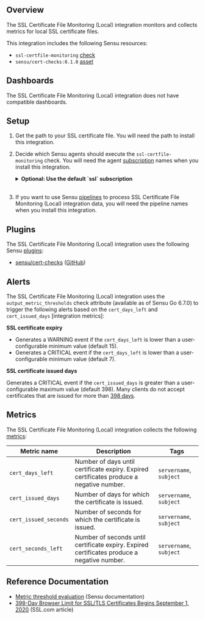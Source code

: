 ## Overview

<!-- Sensu Integration description; supports markdown -->

The SSL Certificate File Monitoring (Local) integration monitors and collects metrics for local SSL certificate files.

<!-- Provide a high level overview of the integration contents (e.g. checks, filters, mutators, handlers, assets, etc) -->

This integration includes the following Sensu resources:

* `ssl-certfile-monitoring` [check]
* `sensu/cert-checks:0.1.0` [asset]

## Dashboards

<!-- List of compatible dashboards w/ screenshots (supports png, jpeg, and gif images; relative paths only; e.g. `![](img/dashboard-1.png)` )-->

<!-- This integration is compatible with the [{{dashboard_name}}][{{dashboard_link}}] (included w/ [Sensu Plus][sensu-plus]). -->

<!-- ![](img/dashboard.png) -->

The SSL Certificate File Monitoring (Local) integration does not have compatible dashboards.

## Setup

<!-- Sensu Integration setup instructions, including Sensu agent configuration and external component configuration -->
<!-- EXAMPLE: what configuration (if any) is required in a third-party service to enable monitoring? -->

1. Get the path to your SSL certificate file. You will need the path to install this integration.

1. Decide which Sensu agents should execute the `ssl-certfile-monitoring` check. You will need the agent [subscription] names when you install this integration.

   <details><summary><strong>Optional: Use the default `ssl` subscription</strong></summary>

   This integration includes a built-in `ssl` subscription as the default. To use the default subscription, add the `ssl` subscription to the agents that should execute the `ssl-certfile-monitoring` check.

   </details>
   <br>

1. If you want to use Sensu [pipelines] to process SSL Certificate File Monitoring (Local) integration data, you will need the pipeline names when you install this integration.

## Plugins

<!-- Links to any Sensu Integration dependencies (i.e. Sensu Plugins) -->

The SSL Certificate File Monitoring (Local) integration uses the following Sensu [plugins]:

- [sensu/cert-checks][cert-checks-bonsai] ([GitHub][cert-checks-github])

## Alerts

<!-- List of all alerts generated by this integration. -->

The SSL Certificate File Monitoring (Local) integration uses the `output_metric_thresholds` check attribute (available as of Sensu Go 6.7.0) to trigger the following alerts based on the `cert_days_left` and `cert_issued_days` [integration metrics]:

**SSL certificate expiry**

- Generates a WARNING event if the `cert_days_left` is lower than a user-configurable minimum value (default 15).
- Generates a CRITICAL event if the `cert_days_left` is lower than a user-configurable minimum value (default 7).

**SSL certificate issued days**

Generates a CRITICAL event if the `cert_issued_days` is greater than a user-configurable maximum value (default 398). Many clients do not accept certificates that are issued for more than [398 days].

## Metrics

<!-- List of all metrics or events collected by this integration. -->

The SSL Certificate File Monitoring (Local) integration collects the following [metrics]:

Metric name | Description | Tags
----------- | ----------- | ----
`cert_days_left` | Number of days until certificate expiry. Expired certificates produce a negative number. | `servername`, `subject`
`cert_issued_days` | Number of days for which the certificate is issued. | `servername`, `subject`
`cert_issued_seconds` | Number of seconds for which the certificate is issued. | `servername`, `subject`
`cert_seconds_left` | Number of seconds until certificate expiry. Expired certificates produce a negative number. | `servername`, `subject`

## Reference Documentation

<!-- Please provide links to any relevant reference documentation to help users learn more and/or troubleshoot this integration; specifically including any third-party software documentation. -->

* [Metric threshold evaluation] (Sensu documentation)
* [398-Day Browser Limit for SSL/TLS Certificates Begins September 1, 2020][398 days] (SSL.com article)


<!-- Links -->
[check]: https://docs.sensu.io/sensu-go/latest/observability-pipeline/observe-schedule/checks/
[asset]: https://docs.sensu.io/sensu-go/latest/plugins/assets/
[subscription]: https://docs.sensu.io/sensu-go/latest/observability-pipeline/observe-schedule/subscriptions/
[subscriptions]: https://docs.sensu.io/sensu-go/latest/observability-pipeline/observe-schedule/subscriptions/
[agents]: https://docs.sensu.io/sensu-go/latest/observability-pipeline/observe-schedule/agent/
[annotations]: https://docs.sensu.io/sensu-go/latest/observability-pipeline/observe-schedule/agent/#general-configuration-flags
[plugins]: https://docs.sensu.io/sensu-go/latest/plugins/
[metrics]: https://docs.sensu.io/sensu-go/latest/observability-pipeline/observe-schedule/metrics/
[handler]: https://docs.sensu.io/sensu-go/latest/observability-pipeline/observe-process/handlers/
[pipelines]: https://docs.sensu.io/sensu-go/latest/observability-pipeline/observe-process/pipelines/
[secret]: https://docs.sensu.io/sensu-go/latest/operations/manage-secrets/secrets/
[secrets]: https://docs.sensu.io/sensu-go/latest/operations/manage-secrets/secrets/
[tokens]: https://docs.sensu.io/sensu-go/latest/observability-pipeline/observe-schedule/tokens/
[sensu-plus]: https://sensu.io/features/analytics
[cert-checks-bonsai]: https://bonsai.sensu.io/assets/sensu/cert-checks
[cert-checks-github]: https://github.com/sensu/cert-checks
[integraton metrics]: #metrics
[398 days]: https://www.ssl.com/blogs/398-day-browser-limit-for-ssl-tls-certificates-begins-september-1-2020/
[Metric threshold evaluation]: https://docs.sensu.io/sensu-go/latest/observability-pipeline/observe-schedule/metrics/#metric-threshold-evaluation
